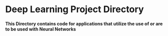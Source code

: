 # Deep Learning Project Directory 

#### This Directory contains code for applications that utilize the use of or are to be used with Neural Networks
